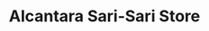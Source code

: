 ---
title: "Alcantara Sari-Sari Store"
url: /baguio/alcantara-sari-sari-store/
shop: Lebensmittel
---